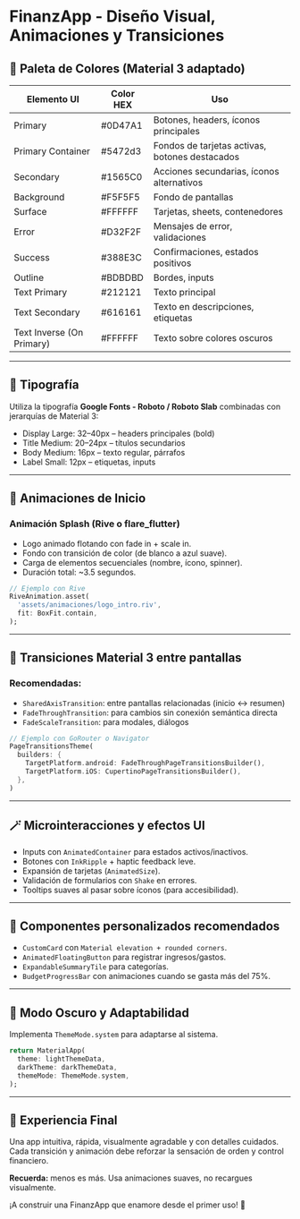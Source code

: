 
# FinanzApp - Diseño Visual, Animaciones y Transiciones

## 🎨 Paleta de Colores (Material 3 adaptado)

| Elemento UI               | Color HEX    | Uso                                              |
|---------------------------|--------------|--------------------------------------------------|
| Primary                  | #0D47A1      | Botones, headers, íconos principales              |
| Primary Container        | #5472d3      | Fondos de tarjetas activas, botones destacados    |
| Secondary                | #1565C0      | Acciones secundarias, íconos alternativos         |
| Background               | #F5F5F5      | Fondo de pantallas                               |
| Surface                  | #FFFFFF      | Tarjetas, sheets, contenedores                   |
| Error                    | #D32F2F      | Mensajes de error, validaciones                  |
| Success                  | #388E3C      | Confirmaciones, estados positivos                |
| Outline                  | #BDBDBD      | Bordes, inputs                                   |
| Text Primary             | #212121      | Texto principal                                  |
| Text Secondary           | #616161      | Texto en descripciones, etiquetas                 |
| Text Inverse (On Primary)| #FFFFFF      | Texto sobre colores oscuros                      |

---

## 🧭 Tipografía

Utiliza la tipografía **Google Fonts - Roboto / Roboto Slab** combinadas con jerarquías de Material 3:

- Display Large: 32–40px – headers principales (bold)
- Title Medium: 20–24px – títulos secundarios
- Body Medium: 16px – texto regular, párrafos
- Label Small: 12px – etiquetas, inputs

---

## 🔁 Animaciones de Inicio

### Animación Splash (Rive o flare_flutter)
- Logo animado flotando con fade in + scale in.
- Fondo con transición de color (de blanco a azul suave).
- Carga de elementos secuenciales (nombre, ícono, spinner).
- Duración total: ~3.5 segundos.

```dart
// Ejemplo con Rive
RiveAnimation.asset(
  'assets/animaciones/logo_intro.riv',
  fit: BoxFit.contain,
);
```

---

## 💫 Transiciones Material 3 entre pantallas

### Recomendadas:
- `SharedAxisTransition`: entre pantallas relacionadas (inicio <-> resumen)
- `FadeThroughTransition`: para cambios sin conexión semántica directa
- `FadeScaleTransition`: para modales, diálogos

```dart
// Ejemplo con GoRouter o Navigator
PageTransitionsTheme(
  builders: {
    TargetPlatform.android: FadeThroughPageTransitionsBuilder(),
    TargetPlatform.iOS: CupertinoPageTransitionsBuilder(),
  },
)
```

---

## 🪄 Microinteracciones y efectos UI

- Inputs con `AnimatedContainer` para estados activos/inactivos.
- Botones con `InkRipple` + haptic feedback leve.
- Expansión de tarjetas (`AnimatedSize`).
- Validación de formularios con `Shake` en errores.
- Tooltips suaves al pasar sobre íconos (para accesibilidad).

---

## 🧱 Componentes personalizados recomendados

- `CustomCard` con `Material elevation + rounded corners`.
- `AnimatedFloatingButton` para registrar ingresos/gastos.
- `ExpandableSummaryTile` para categorías.
- `BudgetProgressBar` con animaciones cuando se gasta más del 75%.

---

## 🌈 Modo Oscuro y Adaptabilidad

Implementa `ThemeMode.system` para adaptarse al sistema.

```dart
return MaterialApp(
  theme: lightThemeData,
  darkTheme: darkThemeData,
  themeMode: ThemeMode.system,
);
```

---

## 🎯 Experiencia Final

Una app intuitiva, rápida, visualmente agradable y con detalles cuidados. Cada transición y animación debe reforzar la sensación de orden y control financiero.

**Recuerda:** menos es más. Usa animaciones suaves, no recargues visualmente.

¡A construir una FinanzApp que enamore desde el primer uso! 🚀
